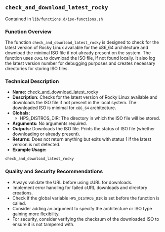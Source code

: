 ## `check_and_download_latest_rocky`

Contained in `lib/functions.d/iso-functions.sh`

### Function Overview
The function `check_and_download_latest_rocky` is designed to check for the latest version of Rocky Linux available for the x86_64 architecture and download the minimal ISO file if not already present on the system. The function uses `cURL` to download the ISO file, if not found locally. It also log the latest version number for debugging purposes and creates necessary directories for storing ISO files.

### Technical Description
- **Name:** check_and_download_latest_rocky
- **Description:** Checks for the latest version of Rocky Linux available and downloads the ISO file if not present in the local system. The downloaded ISO is minimal for `x86_64` architecture.
- **Globals:**
  - HPS_DISTROS_DIR: The directory in which the ISO file will be stored.
- **Arguments:** No arguments required.
- **Outputs:** Downloads the ISO file. Prints the status of ISO file (whether downloading or already present).
- **Returns:** Does not return anything but exits with status 1 if the latest version is not detected.
- **Example Usage:** 
```bash
check_and_download_latest_rocky
```

### Quality and Security Recommendations
- Always validate the URL before using cURL for downloads.
- Implement error handling for failed cURL downloads and directory creations.
- Check if the global variable `HPS_DISTROS_DIR` is set before the function is called.
- Consider adding an argument to specify the architecture or ISO type gaining more flexibility.
- For security, consider verifying the checksum of the downloaded ISO to ensure it is not tampered with.

